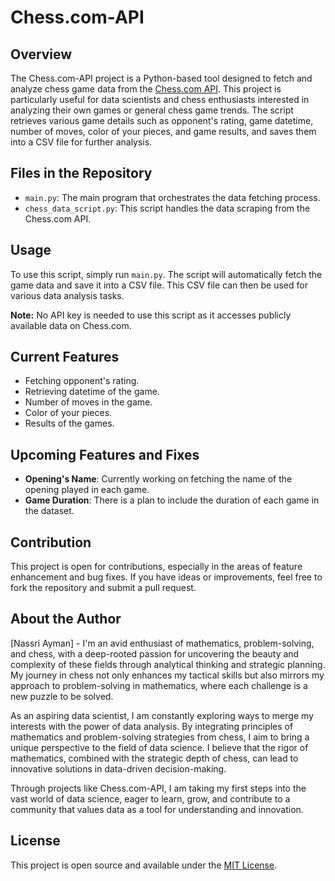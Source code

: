 # Chess.com-API

## Overview
The Chess.com-API project is a Python-based tool designed to fetch and analyze chess game data from the [Chess.com API](https://www.chess.com/news/view/published-data-api). This project is particularly useful for data scientists and chess enthusiasts interested in analyzing their own games or general chess game trends. The script retrieves various game details such as opponent's rating, game datetime, number of moves, color of your pieces, and game results, and saves them into a CSV file for further analysis.

## Files in the Repository
- `main.py`: The main program that orchestrates the data fetching process.
- `chess_data_script.py`: This script handles the data scraping from the Chess.com API.

## Usage
To use this script, simply run `main.py`. The script will automatically fetch the game data and save it into a CSV file. This CSV file can then be used for various data analysis tasks.

**Note:** No API key is needed to use this script as it accesses publicly available data on Chess.com.

## Current Features
- Fetching opponent's rating.
- Retrieving datetime of the game.
- Number of moves in the game.
- Color of your pieces.
- Results of the games.

## Upcoming Features and Fixes
- **Opening's Name**: Currently working on fetching the name of the opening played in each game.
- **Game Duration**: There is a plan to include the duration of each game in the dataset.

## Contribution
This project is open for contributions, especially in the areas of feature enhancement and bug fixes. If you have ideas or improvements, feel free to fork the repository and submit a pull request.

## About the Author
[Nassri Ayman] - I'm an avid enthusiast of mathematics, problem-solving, and chess, with a deep-rooted passion for uncovering the beauty and complexity of these fields through analytical thinking and strategic planning. My journey in chess not only enhances my tactical skills but also mirrors my approach to problem-solving in mathematics, where each challenge is a new puzzle to be solved.

As an aspiring data scientist, I am constantly exploring ways to merge my interests with the power of data analysis. By integrating principles of mathematics and problem-solving strategies from chess, I aim to bring a unique perspective to the field of data science. I believe that the rigor of mathematics, combined with the strategic depth of chess, can lead to innovative solutions in data-driven decision-making.

Through projects like Chess.com-API, I am taking my first steps into the vast world of data science, eager to learn, grow, and contribute to a community that values data as a tool for understanding and innovation.


## License
This project is open source and available under the [MIT License](LICENSE).
